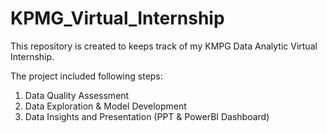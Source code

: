 # KPMG_Virtual_Internship

This repository is created to keeps track of my KMPG Data Analytic Virtual Internship.

The project included following steps:
1. Data Quality Assessment
2. Data Exploration & Model Development
3. Data Insights and Presentation (PPT & PowerBI Dashboard)
